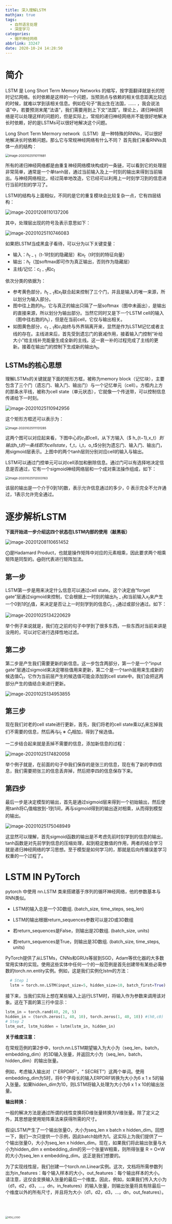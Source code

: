 ```yaml
---
title: 深入理解LSTM
mathjax: true
tags:
  - 自然语言处理
  - 深度学习
categories:
  - 循环神经网络
abbrlink: 33247
date: 2020-10-24 14:28:50
---
```


# 简介

LSTM 是 Long Short Term Memory Networks 的缩写，按字面翻译就是长的短时记忆网络。长时依赖是这样的一个问题，当预测点与依赖的相关信息距离比较远的时候，就难以学到该相关信息。例如在句子“我出生在法国，……   ，我会说法语”中，若要预测末尾“法语”，我们需要用到上下文“法国”。理论上，递归神经网络是可以处理这样的问题的，但是实际上，常规的递归神经网络并不能很好地解决长时依赖，好的是LSTMs可以很好地解决这个问题。

<!-- more -->

Long Short Term Mermory network（LSTM）是一种特殊的RNNs，可以很好地解决长时依赖问题。那么它与常规神经网络有什么不同？
首先我们来看RNNs具体一点的结构：

<img src="../../../images/深入理解LSTM/image-20201025110111681.png" alt="image-20201025110111681" style="zoom:67%;" />

所有的递归神经网络都是由重复神经网络模块构成的一条链，可以看到它的处理层非常简单，通常是一个单tanh层，通过当前输入及上一时刻的输出来得到当前输出。与神经网络相比，经过简单地改造，它已经可以利用上一时刻学习到的信息进行当前时刻的学习了。

LSTM的结构与上面相似，不同的是它的重复模块会比较复杂一点，它有四层结构：

![image-20201208110137206](../../../images/深入理解LSTM/image-20201208110137206.png)

其中，处理层出现的符号及表示意思如下：

![image-20201025110746083](../../../images/深入理解LSTM/image-20201025110746083.png)

如果把LSTM当成黑盒子看待，可以分为以下关键变量：

- 输入：$h_{t-1}$（t-1时刻的隐藏层）和$x_t$（t时刻的特征向量）
- 输出：$h_t$（加softmax即可作为真正输出，否则作为隐藏层）
- 主线/记忆：$c_{t-1}$和$c_t$

依次分类的依据为：

- 参考黄色部分，$h_{t-1}$和$x_t$联合起来控制了三个门，并且是输入的唯一来源，所以划分为输入部分。
- 图中往上跑的$h_t$，它与真正的输出只隔了一层softmax（图中未画出），是输出的直接来源，所以划分为输出部分。当然它同时又是下一个LSTM cell的输入（图中往右跑的$h_t$），但是在当前cell，它仅与输出相关。
- 如图黄色部分，$c_{t-1}$和$c_t$始终与外界隔离开来，显然是作为LSTM记忆或者主线的存在。主线进来后，首先受到遗忘门的衰减作用，接着输入门控制“补给大小”给主线补充能量生成全新的主线。这一衰一补的过程完成了主线的更新。接着在输出门的控制下生成新的输出$h_t$。



## **LSTMs的核心思想**

理解LSTMs的关键就是下面的矩形方框，被称为memory block（记忆块），主要包含了三个门（遗忘门、输入门、输出门）与一个记忆单元（cell）。方框内上方的那条水平线，被称为cell state（单元状态），它就像一个传送带，可以控制信息传递给下一时刻。

![image-20201025110942956](../../../images/深入理解LSTM/image-20201025110942956.png)

这个矩形方框还可以表示为：

<img src="../../../images/深入理解LSTM/image-20201025111131285.png" alt="image-20201025111131285" style="zoom: 67%;" />

这两个图可以对应起来看，下图中心的$c_t$即cell，从下方输入（$ h_{t−1},x_t$）到输出$h_t$的一条线即为cell state，$f_t$，$i_t$，$o_t$分别为遗忘门、输入门、输出门，用sigmoid层表示。上图中的两个tanh层则分别对应cell的输入与输出。

LSTM可以通过门控单元可以对cell添加和删除信息。通过门可以有选择地决定信息是否通过，它有一个sigmoid神经网络层和一个成对乘法操作组成，如下：

<img src="../../../images/深入理解LSTM/image-20201025112003163.png" alt="image-20201025112003163" style="zoom:67%;" />

该层的输出是一个介于0到1的数，表示允许信息通过的多少，0 表示完全不允许通过，1表示允许完全通过。

# **逐步解析LSTM**

**下面开始进一步介绍这四个状态在LSTM内部的使用（敲黑板）**

![image-20201208110651452](../../../images/深入理解LSTM/image-20201208110651452.png)

$\bigodot$是Hadamard Product，也就是操作矩阵中对应的元素相乘，因此要求两个相乘矩阵是同型的。$\bigoplus$则代表进行矩阵加法。

## 第一步

LSTM第一步是用来决定什么信息可以通过cell state。这个决定由“forget gate”层通过sigmoid来控制，它会根据上一时刻的输出$h_{t-1}$和当前输入$x_t$来产生一个0到1的$f_t$值，来决定是否让上一时刻学到的信息$C_{t−1}$通过或部分通过。如下：

![image-20201025134220629](../../../images/深入理解LSTM/image-20201025134220629.png)

举个例子来说就是，我们在之前的句子中学到了很多东西，一些东西对当前来讲是没用的，可以对它进行选择性地过滤。

## 第二步

第二步是产生我们需要更新的新信息。这一步包含两部分，第一个是一个“input gate”层通过sigmoid来决定哪些值用来更新，第二个是一个tanh层用来生成新的候选值$\widetilde{C}_t$，它作为当前层产生的候选值可能会添加到cell state中。我们会把这两部分产生的值结合来进行更新。

![image-20201025134953855](../../../images/深入理解LSTM/image-20201025134953855.png)

## 第三步

现在我们对老的cell state进行更新，首先，我们将老的cell state乘以$f_t$来忘掉我们不需要的信息，然后再与$i_t∗\widetilde{C}_t$相加，得到了候选值。

一二步结合起来就是丢掉不需要的信息，添加新信息的过程：



![image-20201025174820058](../../../images/深入理解LSTM/image-20201025174820058.png)

举个例子就是，在前面的句子中我们保存的是张三的信息，现在有了新的李四信息，我们需要把张三的信息丢弃掉，然后把李四的信息保存下来。

## 第四步

最后一步是决定模型的输出，首先是通过sigmoid层来得到一个初始输出，然后使用tanh将$C_t$值缩放到-1到1间，再与sigmoid得到的输出逐对相乘，从而得到模型的输出。

![image-20201025175048949](../../../images/深入理解LSTM/image-20201025175048949.png)

这显然可以理解，首先sigmoid函数的输出是不考虑先前时刻学到的信息的输出，tanh函数是对先前学到信息的压缩处理，起到稳定数值的作用，两者的结合学习就是递归神经网络的学习思想。至于模型是如何学习的，那就是后向传播误差学习权重的一个过程了。

# LSTM IN PyTorch

pytorch 中使用 nn.LSTM 类来搭建基于序列的循环神经网络，他的参数基本与RNN类似。

- LSTM的输入总是一个3D数组.  (batch_size, time_steps, seq_len)

- LSTM的输出根据return_sequences参数可以是2D或3D数组

- 若return_sequences是False，则输出是2D数组.  (batch_size, units)

- 若return_sequences是True，则输出是3D数组.  (batch_size, time_steps, units)

PyTorch提供了从LSTMs，CNNs和GRUs等层到SGD，Adam等优化器的大多数常用实体的实现。使用这些实体中任何一个的一般范例是首先创建带有某些必需参数的torch.nn.entity实例。例如，这是我们实例化lstm的方法：

```python
  # Step 1
  lstm = torch.nn.LSTM(input_size=5, hidden_size=10, batch_first=True)
```

接下来，当我们实际上想在某些输入上运行LSTM时，将输入作为参数来调用该对象。这在下面的第三行中显示：

```python
lstm_in = torch.rand(40, 20, 5)
hidden_in = (torch.zeros(1, 40, 10), torch.zeros(1, 40, 10)) #(h0,c0)
# Step 2
lstm_out, lstm_hidden = lstm(lstm_in, hidden_in)
```

**关于维度注意：**

在常规范例的第2步中，torch.nn.LSTM期望输入为大小为（seq_len，batch，embedding_dim）的3D输入张量，并返回大小为（seq_len，batch，hidden_dim）的输出张量。

例如，考虑输入输出对（“ ERPDRF”，“ SECRET”）这两个单词。使用embedding_dim为5时，将6个字母长的输入ERPDRF转换为大小为6 x 1 x 5的输入张量。如果hidden_dim为10，则LSTM将输入处理为大小为6 x 1 x 10的输出张量。

**输出转换：**

一般的解决方法是通过所谓的线性变换将D维张量转换为V维张量。除了定义之外，其思想是使用矩阵乘法来获得所需的尺寸。

假设LSTM产生了一个输出张量O，大小为seq_len x batch x hidden_dim。回想一下，我们一次只提供一个示例，因此batch始终为1。这实际上为我们提供了一个输出张量O，大小为seq_len x hidden_dim。现在，如果我们将此输出张量与大小为hidden_dim x  embedding_dim的另一个张量W相乘，则所得张量 R = O×W 的大小为seq_len x embedding_dim。这正是我们想要的。

为了实现线性层，我们创建一个torch.nn.Linear实例。这次，文档将所需参数列出为in_features：每个输入样本的大小，out_features：每个输出样本的大小。请注意，这仅会变换输入张量的最后一个维度。因此，例如，如果我们传入大小为（d1，d2，d3，...，dn，in_features）的输入张量，则输出张量将具有除最后一个维度以外的所有尺寸，并且将为大小（d1，d2，d3，...，dn，out_features）。

<br>

<br>

<br>

<img src="../../../images/序列模型中的注意力机制/HDU_LOGO.png" alt="HDU_LOGO" style="zoom:50%;" />